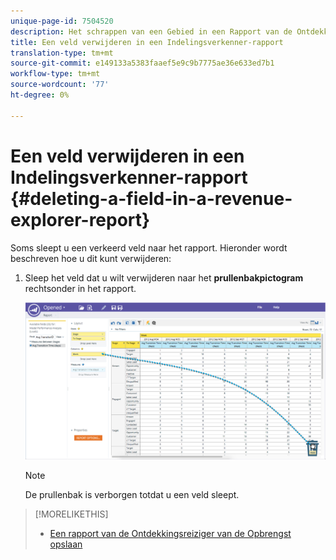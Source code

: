```yaml
---
unique-page-id: 7504520
description: Het schrappen van een Gebied in een Rapport van de Ontdekkingsreiziger van de Opbrengst - Marketo Dos - de Documentatie van het Product
title: Een veld verwijderen in een Indelingsverkenner-rapport
translation-type: tm+mt
source-git-commit: e149133a5383faaef5e9c9b7775ae36e633ed7b1
workflow-type: tm+mt
source-wordcount: '77'
ht-degree: 0%

---
```



# Een veld verwijderen in een Indelingsverkenner-rapport {#deleting-a-field-in-a-revenue-explorer-report}

Soms sleept u een verkeerd veld naar het rapport. Hieronder wordt beschreven hoe u dit kunt verwijderen:

1. Sleep het veld dat u wilt verwijderen naar het **prullenbakpictogram** rechtsonder in het rapport.

   ![](assets/image2015-3-24-16-3a40-3a13.png)

   >[!NOTE]
   >
   >De prullenbak is verborgen totdat u een veld sleept.

>[!MORELIKETHIS]
>
>* [Een rapport van de Ontdekkingsreiziger van de Opbrengst opslaan](saving-a-revenue-explorer-report.md)

>



